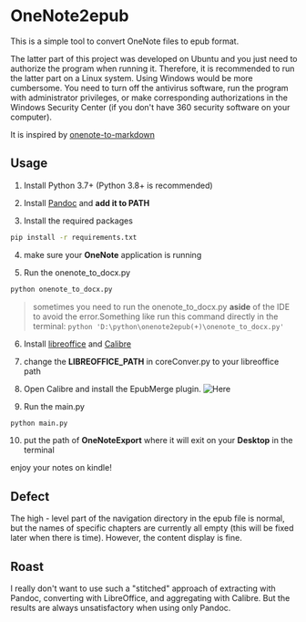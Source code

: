# OneNote2epub

This is a simple tool to convert OneNote files to epub format.

The latter part of this project was developed on Ubuntu and you just need to authorize the program when running it. Therefore, it is recommended to run the latter part on a Linux system. Using Windows would be more cumbersome. You need to turn off the antivirus software, run the program with administrator privileges, or make corresponding authorizations in the Windows Security Center (if you don't have 360 security software on your computer).

It is inspired by [onenote-to-markdown](https://gitlab.com/pagekey/edu/onenote-to-markdown)

## Usage

1. Install Python 3.7+  (Python 3.8+ is recommended)

2. Install [Pandoc](https://www.pandoc.org/installing.html) and **add it to PATH**

3. Install the required packages

```bash
pip install -r requirements.txt
```

4. make sure your **OneNote** application is running

5. Run the onenote_to_docx.py

```bash
python onenote_to_docx.py
```

>sometimes you need to run the onenote_to_docx.py **aside** of the IDE to avoid the error.Something like run this command directly in the terminal: `python 'D:\python\onenote2epub(+)\onenote_to_docx.py'`

6. Install [libreoffice](https://www.libreoffice.org/) and [Calibre](https://calibre-ebook.com/)

7. change the **LIBREOFFICE_PATH** in coreConver.py to your libreoffice path

8. Open Calibre and install the EpubMerge plugin.
![Here](https://raw.githubusercontent.com/VIIII4/OneNote2epub/master/images/20250416105139.png)

9. Run the main.py

```bash
python main.py
```

10. put the path of **OneNoteExport** where it will exit on your **Desktop** in the terminal

enjoy your notes on kindle!

## Defect

The high - level part of the navigation directory in the epub file is normal, but the names of specific chapters are currently all empty (this will be fixed later when there is time). However, the content display is fine.

## Roast

I really don't want to use such a "stitched" approach of extracting with Pandoc, converting with LibreOffice, and aggregating with Calibre. But the results are always unsatisfactory when using only Pandoc.